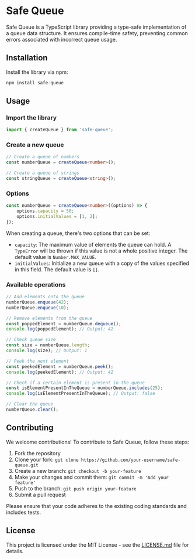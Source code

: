 # Safe Queue

Safe Queue is a TypeScript library providing a type-safe implementation of a queue data structure. It ensures compile-time safety, preventing common errors associated with incorrect queue usage.

## Installation

Install the library via npm:

```bash
npm install safe-queue
```

## Usage

### Import the library

```typescript
import { createQueue } from 'safe-queue';
```

### Create a new queue

```typescript
// Create a queue of numbers
const numberQueue = createQueue<number>();

// Create a queue of strings
const stringQueue = createQueue<string>();
```

### Options

```typescript
const numberQueue = createQueue<number>((options) => {
    options.capacity = 50;
    options.initialValues = [1, 2];
});
```

When creating a queue, there's two options that can be set:
- `capacity`: The maximum value of elements the queue can hold. A `TypeError` will be thrown if this value is not a whole positive integer. The default value is `Number.MAX_VALUE`.
- `initialValues`: Initialize a new queue with a copy of the values specified in this field. The default value is `[]`.

### Available operations

```typescript
// Add elements onto the queue
numberQueue.enqueue(42);
numberQueue.enqueue(10);

// Remove elements from the queue
const poppedElement = numberQueue.dequeue();
console.log(poppedElement); // Output: 42 

// Check queue size
const size = numberQueue.length;
console.log(size); // Output: 1

// Peek the next element
const peekedElement = numberQueue.peek();
console.log(peekedElement); // Output: 42 

// Check if a certain element is present in the queue
const isElementPresentInTheQueue = numberQueue.includes(25);
console.log(isElementPresentInTheQueue); // Output: false 

// Clear the queue
numberQueue.clear();
```

## Contributing

We welcome contributions! To contribute to Safe Queue, follow these steps:

1. Fork the repository
2. Clone your fork: `git clone https://github.com/your-username/safe-queue.git`
3. Create a new branch: `git checkout -b your-feature`
4. Make your changes and commit them: `git commit -m 'Add your feature'`
5. Push to the branch: `git push origin your-feature`
6. Submit a pull request

Please ensure that your code adheres to the existing coding standards and includes tests.

## License

This project is licensed under the MIT License - see the [LICENSE.md](LICENSE.md) file for details.
